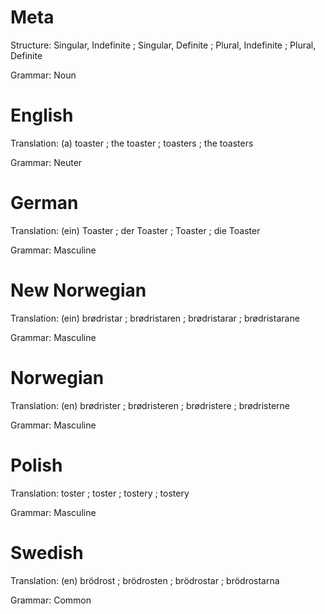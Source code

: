 Meta
====

Structure: Singular, Indefinite ; Singular, Definite ; Plural, Indefinite ; Plural, Definite

Grammar:   Noun



English
=======

Translation: (a) toaster ; the toaster ; toasters ; the toasters

Grammar:     Neuter



German
======

Translation: (ein) Toaster ; der Toaster ; Toaster ; die Toaster

Grammar:     Masculine



New Norwegian
=============

Translation: (ein) brødristar ; brødristaren ; brødristarar ; brødristarane

Grammar:     Masculine



Norwegian
=========

Translation: (en) brødrister ; brødristeren ; brødristere ; brødristerne

Grammar:     Masculine



Polish
======

Translation: toster ; toster ; tostery ; tostery

Grammar:      Masculine



Swedish
=======

Translation: (en) brödrost ; brödrosten ; brödrostar ; brödrostarna

Grammar:     Common
